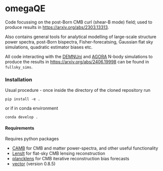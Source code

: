 # omegaQE

Code focussing on the post-Born CMB curl (shear-B mode) field; used to produce results in 
https://arxiv.org/abs/2303.13313.

Also contains general tools for analytical modelling of large-scale structure power spectra, 
post-Born bispectra, Fisher-forecatsing, Gaussian flat sky simulations, quadratic estimator biases etc.

All code interacting with the [DEMNUni](https://arxiv.org/abs/1505.07148) and [AGORA](https://yomori.github.io/agora/index.html) N-body simulations to produce the results in 
https://arxiv.org/abs/2406.19998 can be found in `fullsky_sims`.


### Installation
Usual procedure - once inside the directory of the cloned repository run 
```
pip install -e . 
```
or if in conda environment
```
conda develop .
```
#### Requirements
Requires python packages
- [CAMB](https://camb.readthedocs.io/en/latest/) for CMB and matter power-spectra, and other useful functionality
- [LensIt](https://lensit.readthedocs.io/en/latest/) for flat-sky CMB lensing reconstruction
- [plancklens](https://plancklens.readthedocs.io/en/latest/) for CMB iterative reconstruction bias forecasts
- [vector](https://pypi.org/project/vector/) (version 0.8.5)

